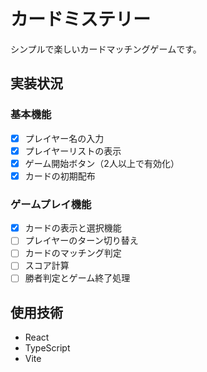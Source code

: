 # カードミステリー

シンプルで楽しいカードマッチングゲームです。

## 実装状況

### 基本機能
- [x] プレイヤー名の入力
- [x] プレイヤーリストの表示
- [x] ゲーム開始ボタン（2人以上で有効化）
- [x] カードの初期配布

### ゲームプレイ機能
- [x] カードの表示と選択機能
- [ ] プレイヤーのターン切り替え
- [ ] カードのマッチング判定
- [ ] スコア計算
- [ ] 勝者判定とゲーム終了処理

## 使用技術
- React
- TypeScript
- Vite 
